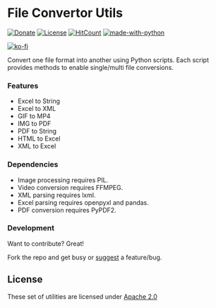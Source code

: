 # File Convertor Utils
[![Donate](https://img.shields.io/badge/Donate-PayPal-green.svg)](https://www.paypal.me/navchandar)
[![License](https://img.shields.io/badge/License-Apache%202.0-blue.svg)](https://opensource.org/licenses/Apache-2.0)
[![HitCount](http://hits.dwyl.io/navchandar/File-Convertor.svg)](http://hits.dwyl.io/navchandar/File-Convertor) [![made-with-python](https://img.shields.io/badge/Made%20with-Python-1f425f.svg)](https://www.python.org/) 

[![ko-fi](https://www.ko-fi.com/img/githubbutton_sm.svg)](https://ko-fi.com/T6T617N9I)

Convert one file format into another using Python scripts. Each script provides methods to enable single/multi file conversions.

### Features
 - Excel to String
 - Excel to XML
 - GIF to MP4
 - IMG to PDF
 - PDF to String
 - HTML to Excel
 - XML to Excel

### Dependencies
  * Image processing requires PIL.
  * Video conversion requires FFMPEG.
  * XML parsing requires lxml.
  * Excel parsing requires openpyxl and pandas.
  * PDF conversion requires PyPDF2.

### Development
Want to contribute? Great!

Fork the repo and get busy or [suggest](https://github.com/navchandar/File-Convertor/issues) a feature/bug.



License
----

These set of utilities are licensed under [Apache 2.0](https://github.com/navchandar/File-Convertor/blob/master/LICENSE)

